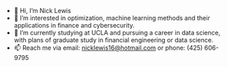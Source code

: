 - 👋 Hi, I’m Nick Lewis
- 👀 I’m interested in optimization, machine learning methods and their applications in finance and cybersecurity.
- 🌱 I’m currently studying at UCLA and pursuing a career in data science, with plans of graduate study in financial engineering or data science.
- 📫 Reach me via email: nicklewis16@hotmail.com or phone: (425) 606-9795
